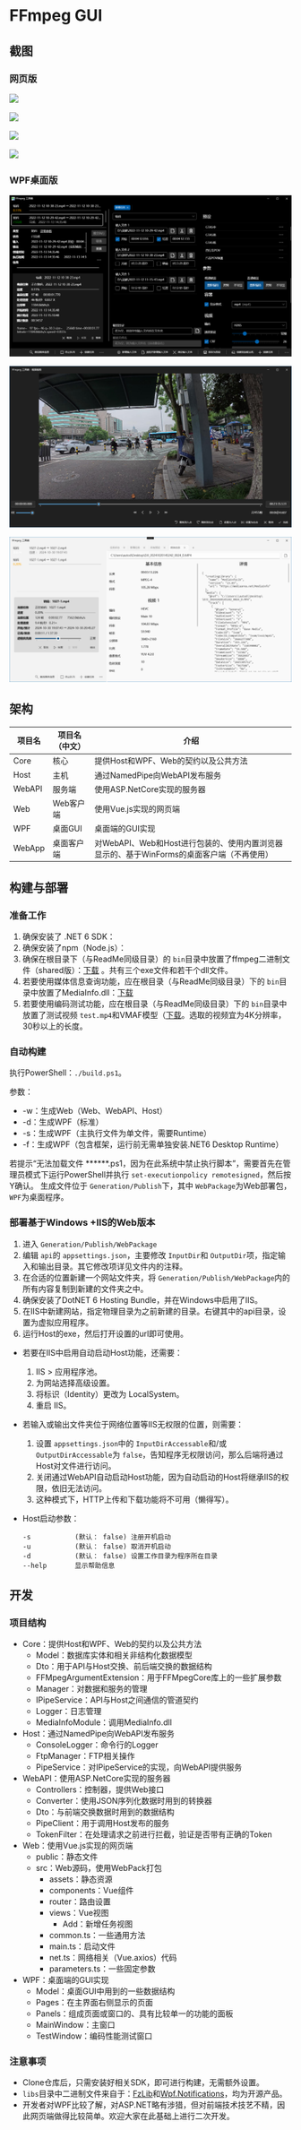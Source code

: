 # FFmpeg GUI

## 截图

### 网页版

![](imgs/code.png)

![](imgs/info.png)

![](imgs/tasks.png)

![](imgs/logs.png)

### WPF桌面版

![](imgs/wpf_main.png)

![](imgs/wpf_clip.jpg)

![](imgs/wpf_info.png)

## 架构

| 项目名 | 项目名（中文） | 介绍                                                                                      |
| ------ | -------------- | ----------------------------------------------------------------------------------------- |
| Core   | 核心           | 提供Host和WPF、Web的契约以及公共方法                                                      |
| Host   | 主机           | 通过NamedPipe向WebAPI发布服务                                                             |
| WebAPI | 服务端         | 使用ASP.NetCore实现的服务器                                                               |
| Web    | Web客户端      | 使用Vue.js实现的网页端                                                                    |
| WPF    | 桌面GUI        | 桌面端的GUI实现                                                                           |
| WebApp | 桌面客户端     | 对WebAPI、Web和Host进行包装的、使用内置浏览器显示的、基于WinForms的桌面客户端（不再使用） |

## 构建与部署

### 准备工作

1. 确保安装了 .NET 6 SDK：
2. 确保安装了npm（Node.js）：
3. 确保在根目录下（与ReadMe同级目录）的 `bin`目录中放置了ffmpeg二进制文件（shared版）：[下载](https://www.ffmpeg.org/download.html) 。共有三个exe文件和若干个dll文件。
4. 若要使用媒体信息查询功能，应在根目录（与ReadMe同级目录）下的 `bin`目录中放置了MediaInfo.dll：[下载](https://mediaarea.net/en/MediaInfo/Download)
5. 若要使用编码测试功能，应在根目录（与ReadMe同级目录）下的 `bin`目录中放置了测试视频 `test.mp4`和VMAF模型（[下载](https://github.com/Netflix/vmaf/blob/master/model/vmaf_v0.6.1.json)。选取的视频宜为4K分辨率，30秒以上的长度。

### 自动构建

执行PowerShell：`./build.ps1`。

参数：

- -w：生成Web（Web、WebAPI、Host）
- -d：生成WPF（标准）
- -s：生成WPF（主执行文件为单文件，需要Runtime）
- -f：生成WPF（包含框架，运行前无需单独安装.NET6 Desktop Runtime）

若提示“无法加载文件 ******.ps1，因为在此系统中禁止执行脚本”，需要首先在管理员模式下运行PowerShell并执行 `set-executionpolicy remotesigned`，然后按Y确认。
生成文件位于 `Generation/Publish`下，其中 `WebPackage`为Web部署包，`WPF`为桌面程序。

### 部署基于Windows +IIS的Web版本

1. 进入 `Generation/Publish/WebPackage`
2. 编辑 `api`的 `appsettings.json`，主要修改 `InputDir`和 `OutputDir`项，指定输入和输出目录。其它修改项详见文件内的注释。
3. 在合适的位置新建一个网站文件夹，将 `Generation/Publish/WebPackage`内的所有内容复制到新建的文件夹之中。
4. 确保安装了DotNET 6 Hosting Bundle，并在Windows中启用了IIS。
5. 在IIS中新建网站，指定物理目录为之前新建的目录。右键其中的api目录，设置为虚拟应用程序。
6. 运行Host的exe，然后打开设置的url即可使用。

- 若要在IIS中启用自动启动Host功能，还需要：

  1. IIS > 应用程序池。
  2. 为网站选择高级设置。
  3. 将标识（Identity）更改为 LocalSystem。
  4. 重启 IIS。
- 若输入或输出文件夹位于网络位置等IIS无权限的位置，则需要：

  1. 设置 `appsettings.json`中的 `InputDirAccessable`和/或 `OutputDirAccessable`为 `false`，告知程序无权限访问，那么后端将通过Host对文件进行访问。
  2. 关闭通过WebAPI自动启动Host功能，因为自动启动的Host将继承IIS的权限，依旧无法访问。
  3. 这种模式下，HTTP上传和下载功能将不可用（懒得写）。
- Host启动参数：

  ```
  -s           (默认： false) 注册开机启动
  -u           (默认： false) 取消开机启动
  -d           (默认： false) 设置工作目录为程序所在目录
  --help       显示帮助信息
  ```

## 开发

### 项目结构

- Core：提供Host和WPF、Web的契约以及公共方法
  - Model：数据库实体和相关非结构化数据模型
  - Dto：用于API与Host交换、前后端交换的数据结构
  - FFMpegArgumentExtension：用于FFMpegCore库上的一些扩展参数
  - Manager：对数据和服务的管理
  - IPipeService：API与Host之间通信的管道契约
  - Logger：日志管理
  - MediaInfoModule：调用MediaInfo.dll
- Host：通过NamedPipe向WebAPI发布服务
  - ConsoleLogger：命令行的Logger
  - FtpManager：FTP相关操作
  - PipeService：对IPipeService的实现，向WebAPI提供服务
- WebAPI：使用ASP.NetCore实现的服务器
  - Controllers：控制器，提供Web接口
  - Converter：使用JSON序列化数据时用到的转换器
  - Dto：与前端交换数据时用到的数据结构
  - PipeClient：用于调用Host发布的服务
  - TokenFilter：在处理请求之前进行拦截，验证是否带有正确的Token
- Web：使用Vue.js实现的网页端
  - public：静态文件
  - src：Web源码，使用WebPack打包
    - assets：静态资源
    - components：Vue组件
    - router：路由设置
    - views：Vue视图
      - Add：新增任务视图
    - common.ts：一些通用方法
    - main.ts：启动文件
    - net.ts：网络相关（Vue.axios）代码
    - parameters.ts：一些固定参数
- WPF：桌面端的GUI实现
  - Model：桌面GUI中用到的一些数据结构
  - Pages：在主界面右侧显示的页面
  - Panels：组成页面或窗口的、具有比较单一的功能的面板
  - MainWindow：主窗口
  - TestWindow：编码性能测试窗口

### 注意事项

- Clone仓库后，只需安装好相关SDK，即可进行构建，无需额外设置。
- `libs`目录中二进制文件来自于：[FzLib](https://github.com/autodotua/FzLib)和[Wpf.Notifications](https://github.com/autodotua/Wpf.Notifications)，均为开源产品。
- 开发者对WPF比较了解，对ASP.NET略有涉猎，但对前端技术技艺不精，因此网页端做得比较简单。欢迎大家在此基础上进行二次开发。
